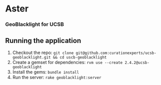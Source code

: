 # Aster
### GeoBlacklight for UCSB

## Running the application

1. Checkout the repo: 
  `git clone git@github.com:curationexperts/ucsb-geoblacklight.git && cd uscb-geoblacklight`
1. Create a gemset for dependencies: 
  `rvm use --create 2.4.2@ucsb-geoblacklight`
1. Install the gems: 
  `bundle install` 
1. Run the server: 
  `rake geoblacklight:server`
